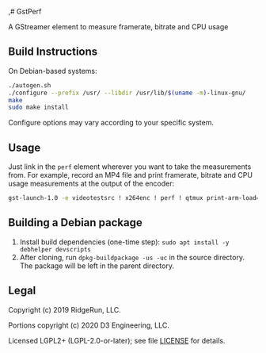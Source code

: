 ,# GstPerf

A GStreamer element to measure framerate, bitrate and CPU usage

## Build Instructions

On Debian-based systems:
```bash
./autogen.sh
./configure --prefix /usr/ --libdir /usr/lib/$(uname -m)-linux-gnu/
make
sudo make install
```

Configure options may vary according to your specific system.

## Usage

Just link in the `perf` element wherever you want to take the
measurements from. For example, record an MP4 file and print
framerate, bitrate and CPU usage measurements at the output of the
encoder:

```bash
gst-launch-1.0 -e videotestsrc ! x264enc ! perf ! qtmux print-arm-load=true ! filesink location=test.mp4
```

## Building a Debian package

1. Install build dependencies (one-time step):
   `sudo apt install -y debhelper devscripts`
2. After cloning, run `dpkg-buildpackage -us -uc` in the source directory.
   The package will be left in the parent directory.

## Legal

Copyright (c) 2019 RidgeRun, LLC.

Portions copyright (c) 2020 D3 Engineering, LLC.

Licensed LGPL2+ (LGPL-2.0-or-later); see file [LICENSE](LICENSE) for details.
